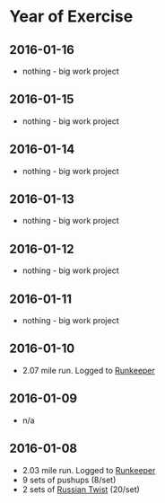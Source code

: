 # Year of Exercise

## 2016-01-16
* nothing - big work project

## 2016-01-15
* nothing - big work project

## 2016-01-14
* nothing - big work project

## 2016-01-13
* nothing - big work project

## 2016-01-12
* nothing - big work project

## 2016-01-11
* nothing - big work project


## 2016-01-10
* 2.07 mile run. Logged to [Runkeeper](https://runkeeper.com/user/ritcheyer/activity/717331933)

## 2016-01-09
* n/a

## 2016-01-08
* 2.03 mile run. Logged to [Runkeeper](https://runkeeper.com/user/ritcheyer/activity/716219851)
* 9 sets of pushups (8/set)
* 2 sets of [Russian Twist](https://www.youtube.com/watch?v=qrOXAw5qjgI) (20/set)


